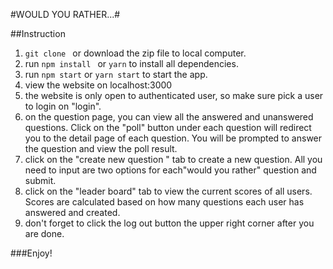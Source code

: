 #WOULD YOU RATHER...#

##Instruction

1. `git clone ` or download the zip file to local computer.  
2.  run `npm install ` or `yarn` to install all dependencies.
3.  run `npm start` or `yarn start` to start the app.
4.  view the website on localhost:3000
5.  the website is only open to authenticated user, so make sure pick a user to login on "login". 
6.  on the question page, you can view all the answered and unanswered questions. Click on the "poll" button under each question will redirect you to the detail page of each question. You will be prompted to answer the question and view the poll result. 
7.   click on the "create new question " tab to create a new question. All you need to input are two options for each"would you rather" question and submit. 
8.   click on the "leader board" tab to view the current scores of all users. Scores are calculated based on how many questions each user has answered and created.
9.   don't forget to click the log out button the upper right corner after you are done.

###Enjoy!